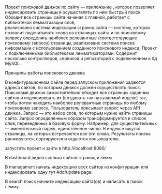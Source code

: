 Проект поисковой движок по сайту — приложение , которое позволяет индексировать страницы и осуществлять по ним быстрый поиск.
Обходит все страницы сайта начиная с главной, работает с библиотекой лемматизации слов,  
реализовано система индексации страниц сайта — систему, которая позволит подсчитывать слова на страницах сайта и по поисковому запросу определять наиболее релевантные (соответствующие поисковому запросу) страницы,
реализовано система поиска информации с использованием созданного поискового индекса;
Проект с подключенными библиотеками лемматизаторами. Содержит несколько контроллеров, сервисов и репозиторий с подключением к бд MySQL.


Принципы работы поискового движка

В конфигурационном файле перед запуском приложения задаются адреса сайтов, по которым движок должен осуществлять поиск.
Поисковый движок   самостоятельно обходит все страницы заданных сайтов и индексировать их (создавать так называемый индекс) так, чтобы потом находить наиболее релевантные страницы по любому поисковому запросу.
Пользователь присылает запрос через API движка. Запрос — это набор слов, по которым нужно найти страницы сайта.
Запрос определённым образом трансформируется в список слов, переведённых в базовую форму. Например, для существительных — именительный падеж, единственное число.
В индексе ищутся страницы, на которых встречаются все эти слова.
Результаты поиска ранжируются, сортируются и отдаются пользователю.



 
запустить проект и зайти в http://localhost:8080/ 

В dashboard видно сколько сайтов страниц и лемм 

В managament начать индексацию всех сайтов из конфигурации или индексировать одну тут Add/update page:

В search поиск начните индексацию сайта(ов) и написать в поиск лемму